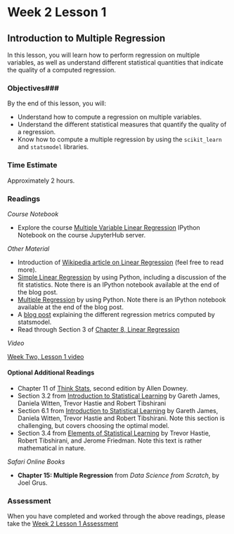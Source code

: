 # Week 2 Lesson 1 #
## Introduction to Multiple Regression ##

In this lesson, you will learn how to perform regression on multiple variables, as well as understand different statistical quantities that indicate the quality of a computed regression.

### Objectives###
By the end of this lesson, you will:

- Understand how to compute a regression on multiple variables.
- Understand the different statistical measures that quantify the quality of a regression.
- Know how to compute a multiple regression by using the `scikit_learn` and `statsmodel` libraries.

### Time Estimate ###
Approximately 2 hours.

### Readings ###

_Course Notebook_

- Explore the course [Multiple Variable Linear Regression][mvregress] IPython
  Notebook on the course JupyterHub server.

_Other Material_

- Introduction of [Wikipedia article on Linear Regression][wlr] (feel free to read more).
- [Simple Linear Regression][bglr] by using Python, including a discussion
  of the fit statistics. Note there is an IPython notebook available at
  the end of the blog post.
- [Multiple Regression][mr] by using Python. Note there is an
  IPython notebook available at the end of the blog post.
- A [blog post][bpsm] explaining the different regression metrics computed by statsmodel.
- Read through Section 3 of [Chapter 8, Linear Regression][blr]

_Video_

[Week Two, Lesson 1 video][lv]

#### Optional Additional Readings

- Chapter 11 of [Think Stats][ts], second edition by Allen Downey.
- Section 3.2 from [Introduction to Statistical Learning][isl]  by
  Gareth James, Daniela Witten, Trevor Hastie and Robert Tibshirani
- Section 6.1 from [Introduction to Statistical Learning][isl]  by
  Gareth James, Daniela Witten, Trevor Hastie and Robert Tibshirani. Note
  this section is challenging, but covers choosing the optimal model.
- Section 3.4 from [Elements of Statistical Learning][esl] by Trevor
  Hastie, Robert Tibshirani, and Jerome Friedman. Note this text is rather
  mathematical in nature.

_Safari Online Books_

- **Chapter 15: Multiple Regression** from _Data Science from Scratch_, by Joel Grus.

### Assessment ###

When you have completed and worked through the above readings, please take the [Week 2 Lesson 1 Assessment][wa]



[lv]: https://mediaspace.illinois.edu/media/Week+2+Lesson+1/1_41gjft6a/63153661
[mvregress]: ../notebooks/mvregress.ipynb

[bpsm]: http://connor-johnson.com/2014/02/18/linear-regression-with-python/
[bglr]: http://www.datarobot.com/blog/ordinary-least-squares-in-python/
[mr]: http://www.datarobot.com/blog/multiple-regression-using-statsmodels/
[wlr]: https://en.wikipedia.org/wiki/Linear_regression#Simple_and_multiple_regression
[ts]: http://greenteapress.com/thinkstats2/html/thinkstats2012.html
[blr]: https://www.openintro.org/download.php?file=os2_08&amp;referrer=/stat/textbook/textbook_os2_chapters.php
[isl]: http://www-bcf.usc.edu/~gareth/ISL/
[esl]: http://statweb.stanford.edu/~tibs/ElemStatLearn/
[wa]: https://learn.illinois.edu/mod/quiz/view.php?id=1844379
